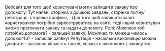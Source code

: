 Вебсайт для того щоб користувачі могли залишити заявку про допомогу.
Тут наявні сторінка з дошкою завдань, сторінки логіну/реєстрації, сторінка профілю, .
Для того щоб залишити запит користувачеві потрібно зареєструватись на сайті, тоді інший користувач зможе преглянути заявку та надати допомогу.
Ролі: Можливо тобі потрібна допомога? - залишай заявку! Можливо ти можеш чимось допомогти? - залишай заявку!
Репутація - наскільки виконавцю можна довіряти - загальна кількість тасків, кількість виконаних / закинутих.
